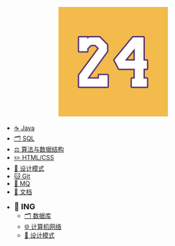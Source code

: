 <!-- docs/_sidebar.md -->
<p style="text-align: center;"><a href="#/README.md">
  <img src="/IMG_24.jpg" width=50%/>
</a></p>

- [☕ Java](/1-Java/README.md)
- [🗂️ SQL](/2-SQL/README.md)
- [⚖️ 算法与数据结构](/3-ALDS/README.md)
- [✏️ HTML/CSS](/4-HTMLCSS/README.md)
- [🎨 设计模式](/5-DP/README.md)
- [🐱 Git](/11-Git/README.md)
- [📩 MQ](/12-MQ/README.md)
- [📒 文档](/0-docs/README.md)

<!-- 
- [💎 系统设计](/1-Develop/SystemDesign/README.md)
- [🛠️ 开发工具](/1-Develop/DevelopTools/README.md)
- [🗂️ 服务器](/1-Develop/Server/README.md)
- [💽 操作系统](/2-PCbase/OperatingSystem/README.md)
-->

* <font size="4"><b>🍻 ING</b></font> 
  - [🗂️ 数据库](/99-ING/2-SQL/README.md)
  - [🌐 计算机网络](/99-ING/3-NET/README.md) 
  - [🎨 设计模式](/99-ING/4-DP/README.md)

